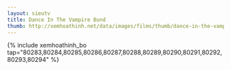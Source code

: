 ```yaml
---
layout: sieutv
title: Dance In The Vampire Bund
thumb: http://xemhoathinh.net/data/images/films/thumb/dance-in-the-vampire-bund-dance-in-the-vampire-bund-2012.jpg
---
```

{% include xemhoathinh_bo tap="80283,80284,80285,80286,80287,80288,80289,80290,80291,80292,80293,80294" %} 
